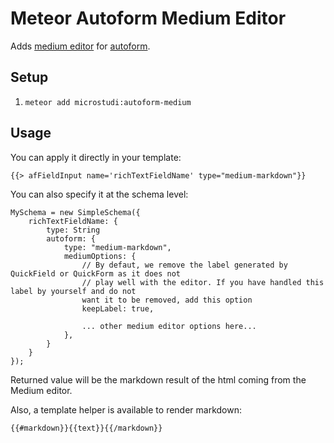 # Meteor Autoform Medium Editor
Adds [medium editor](https://github.com/microstudi/medium-editor) for [autoform](https://github.com/aldeed/meteor-autoform).

## Setup
1. `meteor add microstudi:autoform-medium`

## Usage
You can apply it directly in your template:

```
{{> afFieldInput name='richTextFieldName' type="medium-markdown"}}
```

You can also specify it at the schema level:

```
MySchema = new SimpleSchema({
    richTextFieldName: {
        type: String
        autoform: {
            type: "medium-markdown",
            mediumOptions: {
                // By defaut, we remove the label generated by QuickField or QuickForm as it does not
                // play well with the editor. If you have handled this label by yourself and do not
                want it to be removed, add this option
                keepLabel: true,

                ... other medium editor options here...
            },
        }
    }
});
```

Returned value will be the markdown result of the html coming from the Medium editor.

Also, a template helper is available to render markdown:

```
{{#markdown}}{{text}}{{/markdown}}
```
